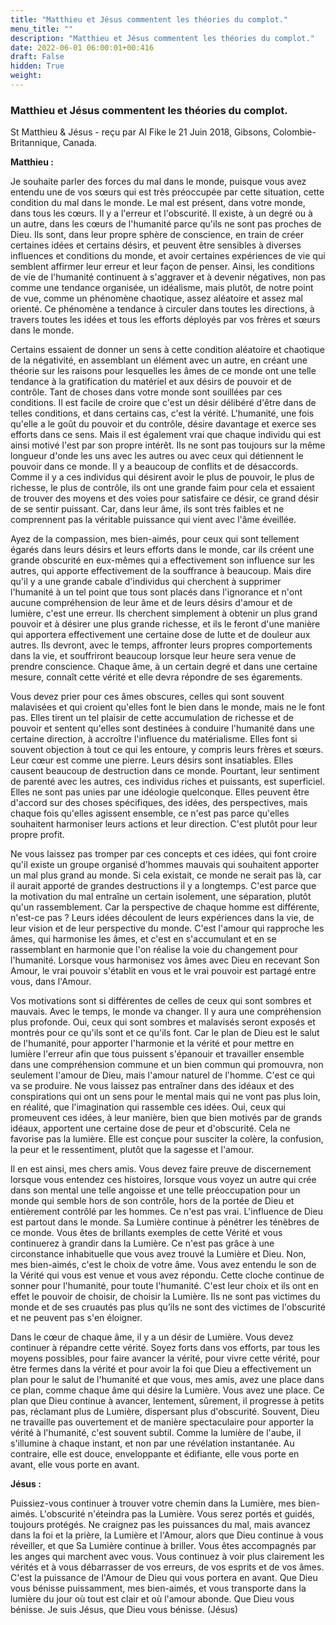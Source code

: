 ```yaml
---
title: "Matthieu et Jésus commentent les théories du complot."
menu_title: ""
description: "Matthieu et Jésus commentent les théories du complot."
date: 2022-06-01 06:00:01+00:416
draft: False
hidden: True
weight:
---
```

### Matthieu et Jésus commentent les théories du complot.

St Matthieu & Jésus - reçu par Al Fike le 21 Juin 2018, Gibsons, Colombie-Britannique, Canada.

**Matthieu :**

Je souhaite parler des forces du mal dans le monde, puisque vous avez entendu une de vos sœurs qui est très préoccupée par cette situation, cette condition du mal dans le monde. Le mal est présent, dans votre monde, dans tous les cœurs. Il y a l'erreur et l'obscurité. Il existe, à un degré ou à un autre, dans les cœurs de l'humanité parce qu'ils ne sont pas proches de Dieu. Ils sont, dans leur propre sphère de conscience, en train de créer certaines idées et certains désirs, et peuvent être sensibles à diverses influences et conditions du monde, et avoir certaines expériences de vie qui semblent affirmer leur erreur et leur façon de penser. Ainsi, les conditions de vie de l'humanité continuent à s'aggraver et à devenir négatives, non pas comme une tendance organisée, un idéalisme, mais plutôt, de notre point de vue, comme un phénomène chaotique, assez aléatoire et assez mal orienté. Ce phénomène a tendance à circuler dans toutes les directions, à travers toutes les idées et tous les efforts déployés par vos frères et sœurs dans le monde.

Certains essaient de donner un sens à cette condition aléatoire et chaotique de la négativité, en assemblant un élément avec un autre, en créant une théorie sur les raisons pour lesquelles les âmes de ce monde ont une telle tendance à la gratification du matériel et aux désirs de pouvoir et de contrôle. Tant de choses dans votre monde sont souillées par ces conditions. Il est facile de croire que c'est un désir délibéré d'être dans de telles conditions, et dans certains cas, c'est la vérité. L'humanité, une fois qu'elle a le goût du pouvoir et du contrôle, désire davantage et exerce ses efforts dans ce sens. Mais il est également vrai que chaque individu qui est ainsi motivé l'est par son propre intérêt. Ils ne sont pas toujours sur la même longueur d'onde les uns avec les autres ou avec ceux qui détiennent le pouvoir dans ce monde. Il y a beaucoup de conflits et de désaccords. Comme il y a ces individus qui désirent avoir le plus de pouvoir, le plus de richesse, le plus de contrôle, ils ont une grande faim pour cela et essaient de trouver des moyens et des voies pour satisfaire ce désir, ce grand désir de se sentir puissant. Car, dans leur âme, ils sont très faibles et ne comprennent pas la véritable puissance qui vient avec l'âme éveillée.

Ayez de la compassion, mes bien-aimés, pour ceux qui sont tellement égarés dans leurs désirs et leurs efforts dans le monde, car ils créent une grande obscurité en eux-mêmes qui a effectivement son influence sur les autres, qui apporte effectivement de la souffrance à beaucoup. Mais dire qu'il y a une grande cabale d'individus qui cherchent à supprimer l'humanité à un tel point que tous sont placés dans l'ignorance et n'ont aucune compréhension de leur âme et de leurs désirs d'amour et de lumière, c'est une erreur. Ils cherchent simplement à obtenir un plus grand pouvoir et à désirer une plus grande richesse, et ils le feront d'une manière qui apportera effectivement une certaine dose de lutte et de douleur aux autres. Ils devront, avec le temps, affronter leurs propres comportements dans la vie, et souffriront beaucoup lorsque leur heure sera venue de prendre conscience. Chaque âme, à un certain degré et dans une certaine mesure, connaît cette vérité et elle devra répondre de ses égarements.

Vous devez prier pour ces âmes obscures, celles qui sont souvent malavisées et qui croient qu'elles font le bien dans le monde, mais ne le font pas. Elles tirent un tel plaisir de cette accumulation de richesse et de pouvoir et sentent qu'elles sont destinées à conduire l'humanité dans une certaine direction, à accroître l'influence du matérialisme. Elles font si souvent objection à tout ce qui les entoure, y compris leurs frères et sœurs. Leur cœur est comme une pierre. Leurs désirs sont insatiables. Elles causent beaucoup de destruction dans ce monde. Pourtant, leur sentiment de parenté avec les autres, ces individus riches et puissants, est superficiel. Elles ne sont pas unies par une idéologie quelconque. Elles peuvent être d'accord sur des choses spécifiques, des idées, des perspectives, mais chaque fois qu'elles agissent ensemble, ce n'est pas parce qu'elles souhaitent harmoniser leurs actions et leur direction. C'est plutôt pour leur propre profit.

Ne vous laissez pas tromper par ces concepts et ces idées, qui font croire qu'il existe un groupe organisé d'hommes mauvais qui souhaitent apporter un mal plus grand au monde. Si cela existait, ce monde ne serait pas là, car il aurait apporté de grandes destructions il y a longtemps. C'est parce que la motivation du mal entraîne un certain isolement, une séparation, plutôt qu'un rassemblement. Car la perspective de chaque homme est différente, n'est-ce pas ? Leurs idées découlent de leurs expériences dans la vie, de leur vision et de leur perspective du monde. C'est l'amour qui rapproche les âmes, qui harmonise les âmes, et c'est en s'accumulant et en se rassemblant en harmonie que l'on réalise la voie du changement pour l'humanité. Lorsque vous harmonisez vos âmes avec Dieu en recevant Son Amour, le vrai pouvoir s'établit en vous et le vrai pouvoir est partagé entre vous, dans l'Amour.

Vos motivations sont si différentes de celles de ceux qui sont sombres et mauvais. Avec le temps, le monde va changer. Il y aura une compréhension plus profonde. Oui, ceux qui sont sombres et malavisés seront exposés et montrés pour ce qu'ils sont et ce qu'ils font. Car le plan de Dieu est le salut de l'humanité, pour apporter l'harmonie et la vérité et pour mettre en lumière l'erreur afin que tous puissent s'épanouir et travailler ensemble dans une compréhension commune et un bien commun qui promouvra, non seulement l'amour de Dieu, mais l'amour naturel de l'homme. C'est ce qui va se produire. Ne vous laissez pas entraîner dans des idéaux et des conspirations qui ont un sens pour le mental mais qui ne vont pas plus loin, en réalité, que l'imagination qui rassemble ces idées. Oui, ceux qui promeuvent ces idées, à leur manière, bien que bien motivés par de grands idéaux, apportent une certaine dose de peur et d'obscurité. Cela ne favorise pas la lumière. Elle est conçue pour susciter la colère, la confusion, la peur et le ressentiment, plutôt que la sagesse et l'amour.

Il en est ainsi, mes chers amis. Vous devez faire preuve de discernement lorsque vous entendez ces histoires, lorsque vous voyez un autre qui crée dans son mental une telle angoisse et une telle préoccupation pour un monde qui semble hors de son contrôle, hors de la portée de Dieu et entièrement contrôlé par les hommes. Ce n'est pas vrai. L'influence de Dieu est partout dans le monde. Sa Lumière continue à pénétrer les ténèbres de ce monde. Vous êtes de brillants exemples de cette Vérité et vous continuerez à grandir dans la Lumière. Ce n'est pas grâce à une circonstance inhabituelle que vous avez trouvé la Lumière et Dieu. Non, mes bien-aimés, c'est le choix de votre âme. Vous avez entendu le son de la Vérité qui vous est venue et vous avez répondu. Cette cloche continue de sonner pour l'humanité, pour toute l'humanité. C'est leur choix et ils ont en effet le pouvoir de choisir, de choisir la Lumière. Ils ne sont pas victimes du monde et de ses cruautés pas plus qu’ils ne sont des victimes de l'obscurité et ne peuvent pas s'en éloigner.

Dans le cœur de chaque âme, il y a un désir de Lumière. Vous devez continuer à répandre cette vérité. Soyez forts dans vos efforts, par tous les moyens possibles, pour faire avancer la vérité, pour vivre cette vérité, pour être fermes dans la vérité et pour avoir la foi que Dieu a effectivement un plan pour le salut de l'humanité et que vous, mes amis, avez une place dans ce plan, comme chaque âme qui désire la Lumière. Vous avez une place. Ce plan que Dieu continue à avancer, lentement, sûrement, il progresse à petits pas, réclamant plus de Lumière, dispersant plus d'obscurité. Souvent, Dieu ne travaille pas ouvertement et de manière spectaculaire pour apporter la vérité à l'humanité, c'est souvent subtil. Comme la lumière de l'aube, il s'illumine à chaque instant, et non par une révélation instantanée. Au contraire, elle est douce, enveloppante et édifiante, elle vous porte en avant, elle vous porte en avant.

**Jésus :**

Puissiez-vous continuer à trouver votre chemin dans la Lumière, mes bien-aimés. L'obscurité n'éteindra pas la Lumière. Vous serez portés et guidés, toujours protégés. Ne craignez pas les puissances du mal, mais avancez dans la foi et la prière, la Lumière et l'Amour, alors que Dieu continue à vous réveiller, et que Sa Lumière continue à briller. Vous êtes accompagnés par les anges qui marchent avec vous. Vous continuez à voir plus clairement les vérités et à vous débarrasser de vos erreurs, de vos esprits et de vos âmes. C'est la puissance de l'Amour de Dieu qui vous portera en avant. Que Dieu vous bénisse puissamment, mes bien-aimés, et vous transporte dans la lumière du jour où tout est clair et où l'amour abonde. Que Dieu vous bénisse. Je suis Jésus, que Dieu vous bénisse. (Jésus)
